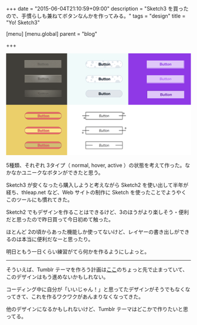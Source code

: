 +++
date = "2015-06-04T21:10:59+09:00"
description = "Sketch3 を買ったので、手慣らしも兼ねてボタンなんかを作ってみる。"
tags = "design"
title = "Yo! Sketch3"

[menu]
  [menu.global]
    parent = "blog"

+++

![](/images/blog/go-into-training-sketch3/buttons.png)

5種類、それぞれ 3タイプ（ normal, hover, active ）の状態を考えて作った。なかなかユニークなボタンができたと思う。

Sketch3 が安くなったら購入しようと考えながら Sketch2 を使い出して半年が経ち、thleap.net など、Web サイトの制作に Sketch を使ったことでようやくこのツールにも慣れてきた。

Sketch2 でもデザインを作ることはできるけど、3のほうがより楽しそう・便利だと思ったので昨日買って今日初めて触った。

ほとんど 2の頃からあった機能しか使ってないけど、レイヤーの書き出しができるのは本当に便利だなーと思ったり。

明日ともう一日くらい練習がてら何かを作るようにしよっと。

---

そういえば、Tumblr テーマを作ろう計画は[ここ](/blog/lazy-day-before-coding-tumblr/)のちょっと先で止まっていて、このデザインはもう進めないかもしれない。

コーディング中に自分が「いいじゃん！」と思ってたデザインがそうでもなくなってきて、これを作るワクワクがあんまりなくなってきた。

他のデザインになるかもしれないけど、Tumblr テーマはどこかで作りたいと思ってる。
